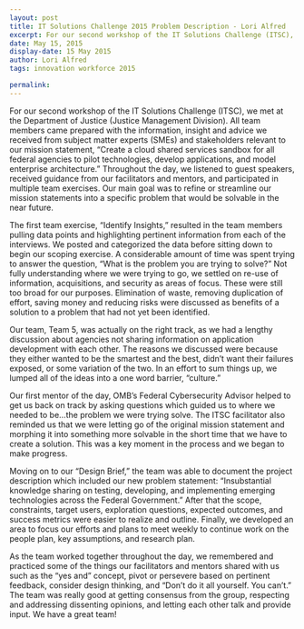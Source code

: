 ```yaml
---
layout: post
title: IT Solutions Challenge 2015 Problem Description - Lori Alfred
excerpt: For our second workshop of the IT Solutions Challenge (ITSC), we met at the Department of Justice (Justice Management Division). All team members came prepared with the information, insight and advice we received from subject matter experts (SMEs) and stakeholders relevant to our mission statement, “Create a cloud shared services sandbox for all federal agencies to pilot technologies, develop applications, and model enterprise architecture.”
date: May 15, 2015
display-date: 15 May 2015
author: Lori Alfred
tags: innovation workforce 2015

permalink: 
---
```

For our second workshop of the IT Solutions Challenge (ITSC), we met at the Department of Justice (Justice Management Division). All team members came prepared with the information, insight and advice we received from subject matter experts (SMEs) and stakeholders relevant to our mission statement, “Create a cloud shared services sandbox for all federal agencies to pilot technologies, develop applications, and model enterprise architecture.” Throughout the day, we listened to guest speakers, received guidance from our facilitators and mentors, and participated in multiple team exercises. Our main goal was to refine or streamline our mission statements into a specific problem that would be solvable in the near future.

The first team exercise, “Identify Insights,” resulted in the team members pulling data points and highlighting pertinent information from each of the interviews. We posted and categorized the data before sitting down to begin our scoping exercise. A considerable amount of time was spent trying to answer the question, “What is the problem you are trying to solve?” Not fully understanding where we were trying to go, we settled on re-use of information, acquisitions, and security as areas of focus. These were still too broad for our purposes. Elimination of waste, removing duplication of effort, saving money and reducing risks were discussed as benefits of a solution to a problem that had not yet been identified.

Our team, Team 5, was actually on the right track, as we had a lengthy discussion about agencies not sharing information on application development with each other. The reasons we discussed were because they either wanted to be the smartest and the best, didn’t want their failures exposed, or some variation of the two. In an effort to sum things up, we lumped all of the ideas into a one word barrier, “culture.”

Our first mentor of the day, OMB’s Federal Cybersecurity Advisor helped to get us back on track by asking questions which guided us to where we needed to be…the problem we were trying solve. The ITSC facilitator also reminded us that we were letting go of the original mission statement and morphing it into something more solvable in the short time that we have to create a solution. This was a key moment in the process and we began to make progress.

Moving on to our “Design Brief,” the team was able to document the project description which included our new problem statement: “Insubstantial knowledge sharing on testing, developing, and implementing emerging technologies across the Federal Government.” After that the scope, constraints, target users, exploration questions, expected outcomes, and success metrics were easier to realize and outline. Finally, we developed an area to focus our efforts and plans to meet weekly to continue work on the people plan, key assumptions, and research plan.

As the team worked together throughout the day, we remembered and practiced some of the things our facilitators and mentors shared with us such as the “yes and” concept, pivot or persevere based on pertinent feedback, consider design thinking, and “Don’t do it all yourself. You can’t.” The team was really good at getting consensus from the group, respecting and addressing dissenting opinions, and letting each other talk and provide input. We have a great team!
